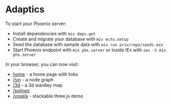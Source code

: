 # Adaptics

To start your Phoenix server:

  * Install dependencies with `mix deps.get`
  * Create and migrate your database with `mix ecto.setup`
  * Seed the database with sample data with `mix run priv/repo/seeds.exs`
  * Start Phoenix endpoint with `mix phx.server` or inside IEx with `iex -S mix phx.server`

In your browser, you can now visit:

* [home](http://localhost:4000) - a home page with links
* [/ivn](http://localhost:4000/ivn) - a node graph
* [/3d](http://localhost:4000/3d) - a 3d wardley map
* [/splines](http://localhost:4000/splines)
* [/voxels](http://localhost:4000/voxels) - stackable three.js demo
